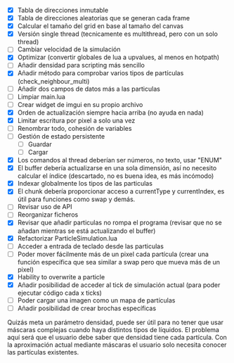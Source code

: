 - [x] Tabla de direcciones inmutable
- [x] Tabla de direcciones aleatorias que se generan cada frame
- [x] Calcular el tamaño del grid en base al tamaño del canvas
- [x] Versión single thread (tecnicamente es multithread, pero con un solo thread)
- [ ] Cambiar velocidad de la simulación
- [x] Optimizar (convertir globales de lua a upvalues, al menos en hotpath)
- [ ] Añadir densidad para scripting más sencillo
- [x] Añadir método para comprobar varios tipos de partículas (check_neighbour_multi)
- [ ] Añadir dos campos de datos más a las particulas
- [ ] Limpiar main.lua
- [ ] Crear widget de imgui en su propio archivo
- [x] Orden de actualización siempre hacia arriba (no ayuda en nada)
- [x] Limitar escritura por pixel a solo una vez
- [ ] Renombrar todo, cohesión de variables	
- [ ] Gestión de estado persistente
  - [ ] Guardar
  - [ ] Cargar
- [x]  Los comandos al thread deberían ser números, no texto, usar "ENUM"
- [x]  El buffer debería actualizarse en una sola dimensión, así no necesito calcular el índice (descartado, no es buena idea, es más incómodo)
- [x]  Indexar globalmente los tipos de las particulas
- [x]  El chunk debería proporcionar acceso a currentType y currentIndex, es útil para funciones como swap y demás.
- [ ]  Revisar uso de API
- [ ]  Reorganizar ficheros
- [x]  Revisar que añadir particulas no rompa el programa (revisar que no se añadan mientras se está actualizando el buffer)
- [x]  Refactorizar ParticleSimulation.lua
- [ ]  Acceder a entrada de teclado desde las particulas
- [ ]  Poder mover fácilmente más de un pixel cada partícula (crear una función específica que sea similar a swap pero que mueva más de un pixel)
- [x]  Hability to overwrite a particle
- [x]  Añadir posibilidad de acceder al tick de simulación actual (para poder ejecutar código cada x ticks)
- [ ]  Poder cargar una imagen como un mapa de partículas
- [ ]  Añadir posibilidad de crear brochas específicas

Quizás meta un parámetro densidad, puede ser útil para no tener que usar máscaras complejas cuando haya distintos tipos de líquidos. El problema aquí será que el usuario debe saber que densidad tiene cada partícula. Con la aproximación actual mediante máscaras el usuario solo necesita conocer las partículas existentes.